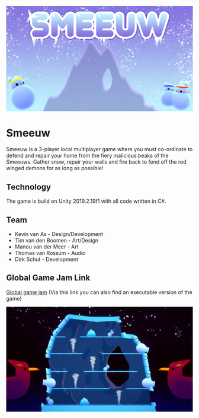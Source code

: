 ![Smeeuw banner](https://raw.githubusercontent.com/D1rk123/GGJ2020/master/Images/poster720p.png)

# Smeeuw
Smeeuw is a 3-player local multiplayer game where you must co-ordinate to defend and repair your home from the fiery malicious beaks of the Smeeuws. Gather snow, repair your walls and fire back to fend off the red winged demons for as long as possible!

## Technology
The game is build on Unity 2019.2.19f1 with all code written in C#.

## Team
* Kevin van As - Design/Development
* Tim van den Boomen - Art/Design
* Manou van der Meer - Art
* Thomas van Rossum - Audio
* Dirk Schut - Development

## Global Game Jam Link
[Global game jam](https://globalgamejam.org/2020/games/smeeuw-7)
(Via this link you can also find an executable version of the game)

![Smeeuw banner](https://raw.githubusercontent.com/D1rk123/GGJ2020/master/Images/screenshot720p.png)
